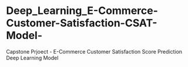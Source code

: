 # Deep_Learning_E-Commerce-Customer-Satisfaction-CSAT-Model-
Capstone Prjoect - E-Commerce Customer Satisfaction Score Prediction Deep Learning Model
